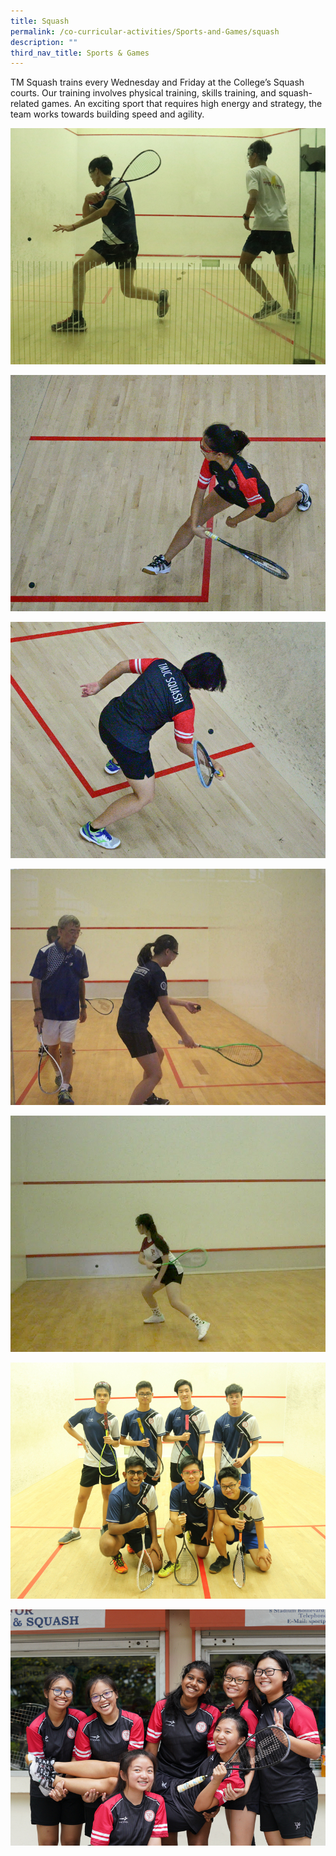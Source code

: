 ```yaml
---
title: Squash
permalink: /co-curricular-activities/Sports-and-Games/squash
description: ""
third_nav_title: Sports & Games
---
```

TM Squash trains every Wednesday and Friday at the College’s Squash courts. Our training involves physical training, skills training, and squash-related games. An exciting sport that requires high energy and strategy, the team works towards building speed and agility.

![](/images/TMJC-StudentDevelopment_CCA_Squash_01.jpeg)

![](/images/TMJC-StudentDevelopment_CCA_Squash_02.jpeg)

![](/images/TMJC-StudentDevelopment_CCA_Squash_03.jpeg)

![](/images/TMJC-StudentDevelopment_CCA_Squash_04.jpeg)

![](/images/TMJC-StudentDevelopment_CCA_Squash_05.jpeg)

![](/images/TMJC-StudentDevelopment_CCA_Squash_06.jpeg)

![](/images/TMJC-StudentDevelopment_CCA_Squash_07.jpeg)

